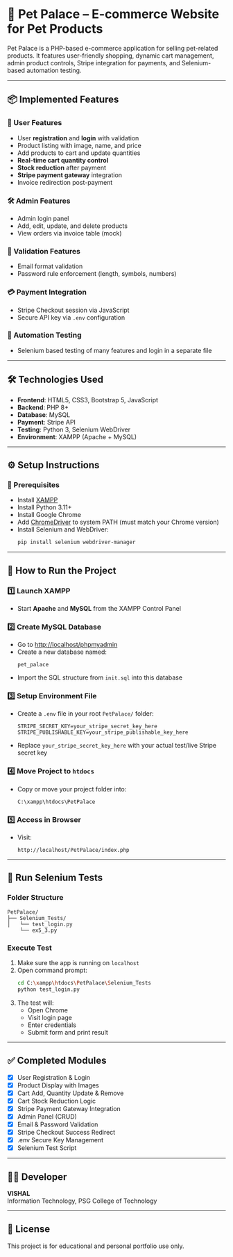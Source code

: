 # 🐾 Pet Palace – E-commerce Website for Pet Products

Pet Palace is a PHP-based e-commerce application for selling pet-related products. It features user-friendly shopping, dynamic cart management, admin product controls, Stripe integration for payments, and Selenium-based automation testing.

---

## 📦 Implemented Features

### 👤 User Features
- User **registration** and **login** with validation
- Product listing with image, name, and price
- Add products to cart and update quantities
- **Real-time cart quantity control**
- **Stock reduction** after payment
- **Stripe payment gateway** integration
- Invoice redirection post-payment

### 🛠️ Admin Features
- Admin login panel
- Add, edit, update, and delete products
- View orders via invoice table (mock)

### 🔐 Validation Features
- Email format validation
- Password rule enforcement (length, symbols, numbers)

### 💳 Payment Integration
- Stripe Checkout session via JavaScript
- Secure API key via `.env` configuration

### 🧪 Automation Testing
- Selenium based testing of many features and login in a separate file

---

## 🛠️ Technologies Used

- **Frontend**: HTML5, CSS3, Bootstrap 5, JavaScript
- **Backend**: PHP 8+
- **Database**: MySQL
- **Payment**: Stripe API
- **Testing**: Python 3, Selenium WebDriver
- **Environment**: XAMPP (Apache + MySQL)

---

## ⚙️ Setup Instructions

### 🔧 Prerequisites
- Install [XAMPP](https://www.apachefriends.org/index.html)
- Install Python 3.11+
- Install Google Chrome
- Add [ChromeDriver](https://chromedriver.chromium.org/) to system PATH (must match your Chrome version)
- Install Selenium and WebDriver:
  ```bash
  pip install selenium webdriver-manager
  ```

---

## 🚀 How to Run the Project

### 1️⃣ Launch XAMPP
- Start **Apache** and **MySQL** from the XAMPP Control Panel

### 2️⃣ Create MySQL Database
- Go to [http://localhost/phpmyadmin](http://localhost/phpmyadmin)
- Create a new database named:
  ```
  pet_palace
  ```
- Import the SQL structure from `init.sql` into this database

### 3️⃣ Setup Environment File
- Create a `.env` file in your root `PetPalace/` folder:
  ```
  STRIPE_SECRET_KEY=your_stripe_secret_key_here
  STRIPE_PUBLISHABLE_KEY=your_stripe_publishable_key_here
  ```
- Replace `your_stripe_secret_key_here` with your actual test/live Stripe secret key

### 4️⃣ Move Project to `htdocs`
- Copy or move your project folder into:
  ```
  C:\xampp\htdocs\PetPalace
  ```

### 5️⃣ Access in Browser
- Visit:
  ```
  http://localhost/PetPalace/index.php
  ```

---

## 🧪 Run Selenium Tests

### Folder Structure
```
PetPalace/
├── Selenium_Tests/
│   └── test_login.py
    └── ex5_3.py
```

### Execute Test
1. Make sure the app is running on `localhost`
2. Open command prompt:
   ```bash
   cd C:\xampp\htdocs\PetPalace\Selenium_Tests
   python test_login.py
   ```
3. The test will:
   - Open Chrome
   - Visit login page
   - Enter credentials
   - Submit form and print result

---

## ✅ Completed Modules

- [x] User Registration & Login
- [x] Product Display with Images
- [x] Cart Add, Quantity Update & Remove
- [x] Cart Stock Reduction Logic
- [x] Stripe Payment Gateway Integration
- [x] Admin Panel (CRUD)
- [x] Email & Password Validation
- [x] Stripe Checkout Success Redirect
- [x] .env Secure Key Management
- [x] Selenium Test Script

---

## 🧑‍💻 Developer

**VISHAL**  
Information Technology, PSG College of Technology

---

## 📜 License

This project is for educational and personal portfolio use only.
